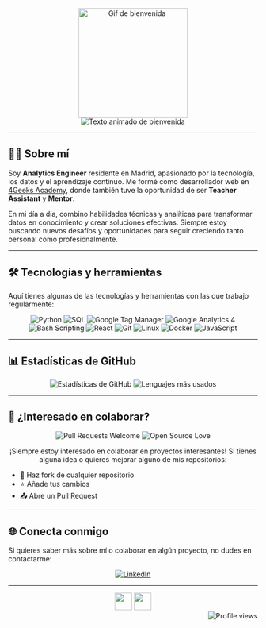 <div align="center">
 <!-- <img src="https://media4.giphy.com/media/dbtDDSvWErdf2/giphy.gif" width="220" alt="Gif de bienvenida" /> -->
  <img src="https://media3.giphy.com/media/v1.Y2lkPTc5MGI3NjExdDh5bWd3dHJ6enpvdmh5dG1mM2dldTRrc2Z5MTFkcWg0ZjkyOHZvdCZlcD12MV9pbnRlcm5hbF9naWZfYnlfaWQmY3Q9Zw/ghutdpgRkhkxq/giphy.gif" width="220" alt="Gif de bienvenida" />
</div>


 <div align="center">


<img src="https://readme-typing-svg.herokuapp.com?font=Open+Sans&weight=200&size=17&duration=4000&pause=1000&color=000000&background=58E0FF00&center=true&multiline=true&random=false&width=435&lines=Hola%2C+soy+Eduardo;Bienvenid@+a+mi+mundo+de+c%C3%B3digo" alt="Texto animado de bienvenida" />
</div>

---

## 🧑‍💻 Sobre mí

Soy **Analytics Engineer** residente en Madrid, apasionado por la tecnología, los datos y el aprendizaje continuo. Me formé como desarrollador web en [4Geeks Academy](https://github.com/4GeeksAcademy), donde también tuve la oportunidad de ser **Teacher Assistant** y **Mentor**.

En mi día a día, combino habilidades técnicas y analíticas para transformar datos en conocimiento y crear soluciones efectivas. Siempre estoy buscando nuevos desafíos y oportunidades para seguir creciendo tanto personal como profesionalmente.

---

## 🛠️ Tecnologías y herramientas

Aquí tienes algunas de las tecnologías y herramientas con las que trabajo regularmente:

<p align="center">
<img src="https://img.shields.io/badge/Python-3776AB?style=for-the-badge&logo=python&logoColor=white" alt="Python" />
<img src="https://img.shields.io/badge/SQL-4479A1?style=for-the-badge&logo=postgresql&logoColor=white" alt="SQL" />
<img src="https://img.shields.io/badge/GTM-4285F4?style=for-the-badge&logo=google-tag-manager&logoColor=white" alt="Google Tag Manager" />
<img src="https://img.shields.io/badge/GA4-E37400?style=for-the-badge&logo=google-analytics&logoColor=white" alt="Google Analytics 4" />
<img src="https://img.shields.io/badge/Bash_Scripting-4EAA25?style=for-the-badge&logo=gnu-bash&logoColor=white" alt="Bash Scripting" />
<img src="https://img.shields.io/badge/React-61DAFB?style=for-the-badge&logo=react&logoColor=black" alt="React" />
<img src="https://img.shields.io/badge/Git-F05032?style=for-the-badge&logo=git&logoColor=white" alt="Git" />
<img src="https://img.shields.io/badge/Linux-FCC624?style=for-the-badge&logo=linux&logoColor=black" alt="Linux" />
<img src="https://img.shields.io/badge/Docker-2496ED?style=for-the-badge&logo=docker&logoColor=white" alt="Docker" />
<img src="https://img.shields.io/badge/JavaScript-F7DF1E?style=for-the-badge&logo=javascript&logoColor=black" alt="JavaScript" />
</p>

---

## 📊 Estadísticas de GitHub

<p align="center">
<img src="https://github-readme-stats.vercel.app/api?username=EduardoHernandezGuzman&show_icons=true&theme=radical&hide_border=true" alt="Estadísticas de GitHub" />
<img src="https://github-readme-stats.vercel.app/api/top-langs/?username=EduardoHernandezGuzman&layout=compact&theme=radical&hide_border=true" alt="Lenguajes más usados" />
</p>

---
## 🤝 ¿Interesado en colaborar?

<p align="center">
<img src="https://img.shields.io/badge/Pull_Requests-Welcome-brightgreen?style=for-the-badge&logo=github&logoColor=white" alt="Pull Requests Welcome" />
<img src="https://img.shields.io/badge/Open_Source-♡-white?style=for-the-badge&logo=github&logoColor=black" alt="Open Source Love" />
</p>

<p align="center">
¡Siempre estoy interesado en colaborar en proyectos interesantes! Si tienes alguna idea o quieres mejorar alguno de mis repositorios:

- 🔄 Haz fork de cualquier repositorio
- ⭐ Añade tus cambios
- 📤 Abre un Pull Request
</p>

---

## 🌐 Conecta conmigo

Si quieres saber más sobre mí o colaborar en algún proyecto, no dudes en contactarme:

<p align="center">
<a href="https://www.linkedin.com/in/eduardo-hernandez-guzman/" target="_blank">
  <img src="https://img.shields.io/badge/LinkedIn-0077B5?style=for-the-badge&logo=linkedin&logoColor=white" alt="LinkedIn" />
</a>
</p>

---

<div align="center">
<img src="https://forthebadge.com/images/badges/built-with-love.svg" style="height: 35px;"/>
<img src="https://img.shields.io/badge/Powered_by-R'lyeh-darkpurple?style=for-the-badge" style="height: 35px;"/>
</div>

<div align="right">
<img src="https://komarev.com/ghpvc/?username=EduardoHernandezGuzman&label=Profile%20views&color=0e75b6&style=flat" alt="Profile views" />
</div>
